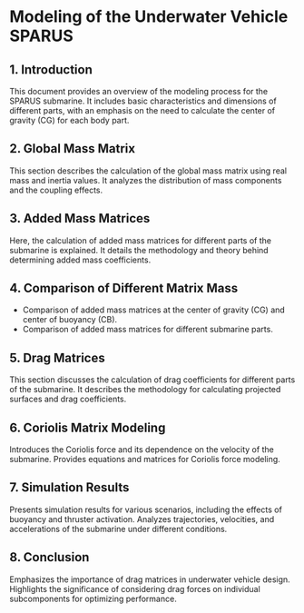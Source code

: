 # Modeling of the Underwater Vehicle SPARUS

## 1. Introduction
This document provides an overview of the modeling process for the SPARUS submarine. It includes basic characteristics and dimensions of different parts, with an emphasis on the need to calculate the center of gravity (CG) for each body part.

## 2. Global Mass Matrix
This section describes the calculation of the global mass matrix using real mass and inertia values. It analyzes the distribution of mass components and the coupling effects.

## 3. Added Mass Matrices
Here, the calculation of added mass matrices for different parts of the submarine is explained. It details the methodology and theory behind determining added mass coefficients.

## 4. Comparison of Different Matrix Mass
- Comparison of added mass matrices at the center of gravity (CG) and center of buoyancy (CB).
- Comparison of added mass matrices for different submarine parts.

## 5. Drag Matrices
This section discusses the calculation of drag coefficients for different parts of the submarine. It describes the methodology for calculating projected surfaces and drag coefficients.

## 6. Coriolis Matrix Modeling
Introduces the Coriolis force and its dependence on the velocity of the submarine. Provides equations and matrices for Coriolis force modeling.

## 7. Simulation Results
Presents simulation results for various scenarios, including the effects of buoyancy and thruster activation. Analyzes trajectories, velocities, and accelerations of the submarine under different conditions.

## 8. Conclusion
Emphasizes the importance of drag matrices in underwater vehicle design. Highlights the significance of considering drag forces on individual subcomponents for optimizing performance.

